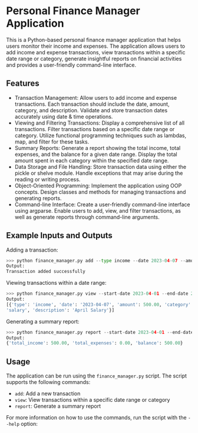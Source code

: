 # Personal Finance Manager Application

This is a Python-based personal finance manager application that helps users monitor their income and expenses. The application allows users to add income and expense transactions, view transactions within a specific date range or category, generate insightful reports on financial activities and provides a user-friendly command-line interface.

## Features

- Transaction Management: Allow users to add income and expense transactions. Each transaction should include the date, amount, category, and description. Validate and store transaction dates accurately using date & time operations.
- Viewing and Filtering Transactions: Display a comprehensive list of all transactions. Filter transactions based on a specific date range or category. Utilize functional programming techniques such as lambdas, map, and filter for these tasks.
- Summary Reports: Generate a report showing the total income, total expenses, and the balance for a given date range. Display the total amount spent in each category within the specified date range.
- Data Storage and File Handling: Store transaction data using either the pickle or shelve module. Handle exceptions that may arise during the reading or writing process.
- Object-Oriented Programming: Implement the application using OOP concepts. Design classes and methods for managing transactions and generating reports.
- Command-line Interface: Create a user-friendly command-line interface using argparse. Enable users to add, view, and filter transactions, as well as generate reports through command-line arguments.

## Example Inputs and Outputs

Adding a transaction:

```python
>>> python finance_manager.py add --type income --date 2023-04-07 --amount 500.00 --category salary --description "April Salary"
Output:
Transaction added successfully
```

Viewing transactions within a date range:

```python
>>> python finance_manager.py view --start-date 2023-04-01 --end-date 2023-04-30
Output:
[{'type': 'income', 'date': '2023-04-07', 'amount': 500.00, 'category' :
'salary', 'description': 'April Salary'}]
```

Generating a summary report:

```python
>>> python finance_manager.py report --start-date 2023-04-01 --end-date 2023-04-30
Output:
{'total_income': 500.00, 'total_expenses': 0.00, 'balance': 500.00}
```

## Usage

The application can be run using the `finance_manager.py` script. The script supports the following commands:

- `add`: Add a new transaction
- `view`: View transactions within a specific date range or category
- `report`: Generate a summary report

For more information on how to use the commands, run the script with the `--help` option:

